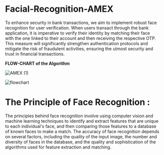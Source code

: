 # Facial-Recognition-AMEX

To enhance security in bank transactions, we aim to implement robust face recognition for user verification. When users transact through the bank application, it is imperative to verify their identity by matching their face with the one linked to their account and then receiving the respective OTP. This measure will significantly strengthen authentication protocols and mitigate the risk of fraudulent activities, ensuring the utmost security and trust in financial transactions.

**FLOW-CHART of the Algorithm**

![AMEX (1)](https://github.com/rubykar/Facial-Recognition-AMEX/assets/49357847/b7fbbf4f-6f08-4bbc-8fa2-c6284ab4dea8)

![flowchart](https://github.com/rubykar/Facial-Recognition-AMEX/assets/49357847/b27a90f5-004d-41f4-ab1b-fb2fddb4a0b1)

# The Principle of Face Recognition : 
The principles behind face recognition involve using computer vision and machine learning techniques to identify and extract features that are unique to each individual's face, and then comparing those features to a database of known faces to make a match. The accuracy of face recognition depends on several factors, including the quality of the input image, the number and diversity of faces in the database, and the quality and sophistication of the algorithms used for feature extraction and matching.

